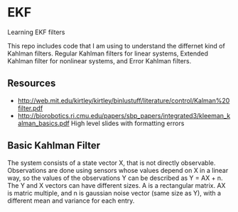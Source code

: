 # EKF
Learning EKF filters

This repo includes code that I am using to understand the differnet kind of Kahlman filters. Regular Kahlman filters for linear systems, Extended Kahlman filter for nonlinear systems, and Error Kahlman filters.


## Resources
- http://web.mit.edu/kirtley/kirtley/binlustuff/literature/control/Kalman%20filter.pdf
- http://biorobotics.ri.cmu.edu/papers/sbp_papers/integrated3/kleeman_kalman_basics.pdf High level slides with formatting errors

## Basic Kahlman Filter
The system consists of a state vector X, that is not directly observable. Observations are done using sensors whose values depend on X in a linear way, so the values of the observations Y can be described as Y = AX + n. The Y and X vectors can have different sizes. A is a rectangular matrix. AX is matric multiple, and n is gaussian noise vector (same size as Y), with a different mean and variance for each entry.

